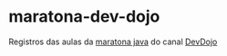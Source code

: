 # maratona-dev-dojo
Registros das aulas da [maratona java](https://www.youtube.com/playlist?list=PL62G310vn6nFIsOCC0H-C2infYgwm8SWW) do canal [DevDojo](https://www.youtube.com/@DevDojoBrasil)
